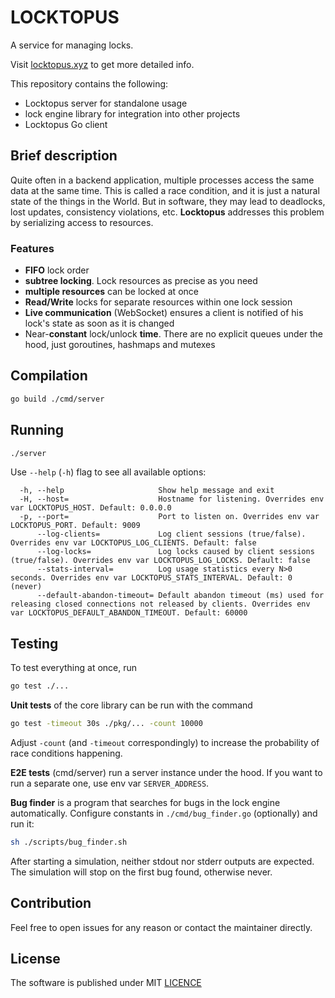 # LOCKTOPUS

A service for managing locks.

Visit [locktopus.xyz](https://locktopus.xyz) to get more detailed info.

This repository contains the following:

- Locktopus server for standalone usage
- lock engine library for integration into other projects
- Locktopus Go client

## Brief description

Quite often in a backend application, multiple processes access the same data at the same time. This is called a race condition, and it is just a natural state of the things in the World. But in software, they may lead to deadlocks, lost updates, consistency violations, etc. **Locktopus** addresses this problem by serializing access to resources.

### Features

- **FIFO** lock order
- **subtree locking**. Lock resources as precise as you need
- **multiple resources** can be locked at once
- **Read/Write** locks for separate resources within one lock session
- **Live communication** (WebSocket) ensures a client is notified of his lock's state as soon as it is changed
- Near-**constant** lock/unlock **time**. There are no explicit queues under the hood, just goroutines, hashmaps and mutexes

## Compilation

```bash
go build ./cmd/server
```

## Running

```bash
./server
```

Use `--help` (`-h`) flag to see all available options:

```
  -h, --help                     Show help message and exit
  -H, --host=                    Hostname for listening. Overrides env var LOCKTOPUS_HOST. Default: 0.0.0.0
  -p, --port=                    Port to listen on. Overrides env var LOCKTOPUS_PORT. Default: 9009
      --log-clients=             Log client sessions (true/false). Overrides env var LOCKTOPUS_LOG_CLIENTS. Default: false
      --log-locks=               Log locks caused by client sessions (true/false). Overrides env var LOCKTOPUS_LOG_LOCKS. Default: false
      --stats-interval=          Log usage statistics every N>0 seconds. Overrides env var LOCKTOPUS_STATS_INTERVAL. Default: 0 (never)
      --default-abandon-timeout= Default abandon timeout (ms) used for releasing closed connections not released by clients. Overrides env var LOCKTOPUS_DEFAULT_ABANDON_TIMEOUT. Default: 60000
```

## Testing

To test everything at once, run

```bash
go test ./...
```

**Unit tests** of the core library can be run with the command

```bash
go test -timeout 30s ./pkg/... -count 10000
```

Adjust `-count` (and `-timeout` correspondingly) to increase the probability of race conditions happening.

**E2E tests** (cmd/server) run a server instance under the hood. If you want to run a separate one, use env var `SERVER_ADDRESS`.

**Bug finder** is a program that searches for bugs in the lock engine automatically. Configure constants in `./cmd/bug_finder.go` (optionally) and run it:

```bash
sh ./scripts/bug_finder.sh
```

After starting a simulation, neither stdout nor stderr outputs are expected. The simulation will stop on the first bug found, otherwise never.

## Contribution

Feel free to open issues for any reason or contact the maintainer directly.

## License

The software is published under MIT [LICENCE](./LICENCE)
